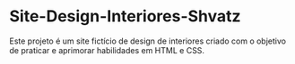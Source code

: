 # Site-Design-Interiores-Shvatz
Este projeto é um site fictício de design de interiores criado com o objetivo de praticar e aprimorar habilidades em HTML e CSS.
